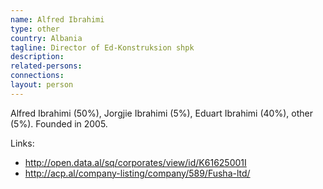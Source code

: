 ```yaml
---
name: Alfred Ibrahimi
type: other
country: Albania
tagline: Director of Ed-Konstruksion shpk
description:
related-persons:
connections:
layout: person
---
```

Alfred Ibrahimi (50%), Jorgjie Ibrahimi (5%), Eduart Ibrahimi (40%), other (5%).
Founded in 2005.

Links:
* <http://open.data.al/sq/corporates/view/id/K61625001I>
* <http://acp.al/company-listing/company/589/Fusha-ltd/>
